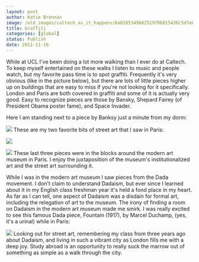 ```yaml
---
layout: post
author: Katie Brennan
image: /old_images/caltech_as_it_happens/6a0105349b8251970b015436c5d7e8970c.jpg
title: Graffiti
categories: [global]
status: Publish
date: 2011-11-16
---
```


While at UCL I've been doing a lot more walking than I ever do at Caltech. To keep myself entertained on these walks I listen to music and people watch, but my favorite pass time is to spot graffiti. Frequently it's very obvious (like in the picture below), but there are lots of little pieces higher up on buildings that are easy to miss if you're not looking for it specifically. London and Paris are both covered in graffiti and some of it is actually very good. Easy to recognize pieces are those by Bansky, Shepard Fairey (of President Obama poster fame), and Space Invader.

Here I am standing next to a piece by Banksy just a minute from my dorm:

![](/old_images/caltech_as_it_happens/6a0105349b8251970b015436c5d9c6970c.jpg)
These are my two favorite bits of street art that I saw in Paris:


![](/old_images/caltech_as_it_happens/6a0105349b8251970b015436c5dabe970c.jpg)

![](/old_images/caltech_as_it_happens/6a0105349b8251970b015392f2665b970b.jpg)
These last three pieces were in the blocks around the modern art museum in Paris. I enjoy the juxtaposition of the museum's institutionalized art and the street art surrounding it.

While I was in the modern art museum I saw pieces from the Dada movement. I don't claim to understand Dadaism, but ever since I learned about it in my English class freshman year it's held a fond place in my heart. As far as I can tell, one aspect of Dadaism was a disdain for formal art, including the relegation of art to the museum. The irony of finding a room on Dadaism in the modern art museum made me smirk. I was really excited to see this famous Dada piece, Fountain (1917), by Marcel Duchamp, (yes, it's a urinal) while in Paris:


![](/old_images/caltech_as_it_happens/6a0105349b8251970b0162fc47cca7970d.jpg)
Looking out for street art, remembering my class from three years ago about Dadaism, and living in such a vibrant city as London fills me with a deep joy. Study abroad is an opportunity to really suck the marrow out of something as simple as a walk through the city.

